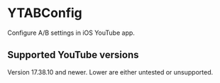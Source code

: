 # YTABConfig

Configure A/B settings in iOS YouTube app.

## Supported YouTube versions

Version 17.38.10 and newer. Lower are either untested or unsupported.
